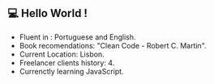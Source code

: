 ## :computer: Hello World !

- Fluent in : Portuguese and English.
- Book recomendations: "Clean Code - Robert C. Martin".
- Current Location: Lisbon.
- Freelancer clients history: 4.
- Currenctly learning JavaScript.







